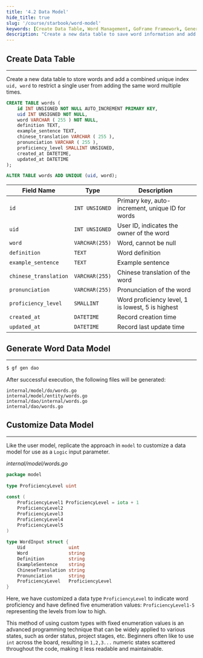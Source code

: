 ```yaml
---
title: '4.2 Data Model'
hide_title: true
slug: '/course/starbook/word-model'
keywords: [Create Data Table, Word Management, GoFrame Framework, Generate Data Model, Customize Data Model, Word Definition, Chinese Translation, Pronunciation Record, Proficiency Level, Programming Tips]
description: "Create a new data table to save word information and add a unique index to prevent users from adding duplicates. Generate a data model and customize the ProficiencyLevel type to represent word proficiency, defining five levels. This use of fixed enumeration values improves code readability and maintainability, applicable to various state scenarios."
---
```

## Create Data Table
---
Create a new data table to store words and add a combined unique index `uid, word` to restrict a single user from adding the same word multiple times.
```sql
CREATE TABLE words (
    id INT UNSIGNED NOT NULL AUTO_INCREMENT PRIMARY KEY,
    uid INT UNSIGNED NOT NULL,
    word VARCHAR ( 255 ) NOT NULL,
    definition TEXT,
    example_sentence TEXT,
    chinese_translation VARCHAR ( 255 ),
    pronunciation VARCHAR ( 255 ),
    proficiency_level SMALLINT UNSIGNED,
    created_at DATETIME,
    updated_at DATETIME
);

ALTER TABLE words ADD UNIQUE (uid, word);
```

| Field Name            | Type             | Description                         |
| --------------------- | ---------------- | ----------------------------------- |
| `id`                  | `INT UNSIGNED`   | Primary key, auto-increment, unique ID for words |
| `uid`                 | `INT UNSIGNED`   | User ID, indicates the owner of the word |
| `word`                | `VARCHAR(255)`   | Word, cannot be null                |
| `definition`          | `TEXT`           | Word definition                     |
| `example_sentence`    | `TEXT`           | Example sentence                    |
| `chinese_translation` | `VARCHAR(255)`   | Chinese translation of the word     |
| `pronunciation`       | `VARCHAR(255)`   | Pronunciation of the word           |
| `proficiency_level`   | `SMALLINT`       | Word proficiency level, 1 is lowest, 5 is highest |
| `created_at`          | `DATETIME`       | Record creation time                |
| `updated_at`          | `DATETIME`       | Record last update time             |

## Generate Word Data Model
---
```bash
$ gf gen dao
```

After successful execution, the following files will be generated:
```text
internal/model/do/words.go
internal/model/entity/words.go
internal/dao/internal/words.go
internal/dao/words.go
```

## Customize Data Model
---
Like the user model, replicate the approach in `model` to customize a data model for use as a `Logic` input parameter.

*internal/model/words.go*
```go
package model  
  
type ProficiencyLevel uint  
  
const (  
    ProficiencyLevel1 ProficiencyLevel = iota + 1  
    ProficiencyLevel2  
    ProficiencyLevel3
    ProficiencyLevel4
    ProficiencyLevel5
)  
  
type WordInput struct {  
    Uid                uint  
    Word               string  
    Definition         string  
    ExampleSentence    string  
    ChineseTranslation string  
    Pronunciation      string  
    ProficiencyLevel   ProficiencyLevel  
}
```

Here, we have customized a data type `ProficiencyLevel` to indicate word proficiency and have defined five enumeration values: `ProficiencyLevel1-5` representing the levels from low to high.

This method of using custom types with fixed enumeration values is an advanced programming technique that can be widely applied to various states, such as order status, project stages, etc. Beginners often like to use `int` across the board, resulting in `1,2,3...` numeric states scattered throughout the code, making it less readable and maintainable.